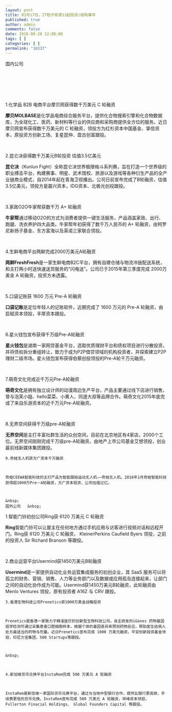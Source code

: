 ```yaml
---
layout: post
title: 03月17日，IT桔子收录13起投资/收购事件
published: true
author: admin
comments: false
date: 2016-08-28 12:08:08
tags: [ ]
categories: [ ]
permalink: "10337"
---
```

  国内公司   &nbsp; 

&nbsp;

&nbsp;

&nbsp;

1.化学品 B2B 电商平台摩贝网获得数千万美元 C 轮融资

**摩贝MOLBASE**是化学品电商综合服务平台，提供化合物搜索引擎和化合物数据库，为全球化工、医药、新材料等行业的供应商和采购商提供全方位的服务。近日摩贝网宣布获得数千万美元的 C 轮融资，领投方为红杉资本中国基金、挚信资本，原投资方创新工场、复星昆仲、盘古创富跟投。

&nbsp;

2.昆仑决获得数千万美元B轮投资 估值3.5亿美元

**昆仑决**（Kunlun Fight）全称昆仑决世界极限格斗系列赛，旨在打造一个世界级的职业搏击平台，构建赛事、明星、武术馆校、旅游以及游戏等各种衍生产品的全产业链商业模式，自2014年起在青海卫视播出。公司日前宣布完成了B轮融资，估值3.5亿美元，领投方是晨兴资本，IDG资本、北极光创投跟投。

&nbsp;

3.家政O2O牛家帮获数千万 A+ 轮融资

**牛家帮**通过移动O2O的方式为消费者提供一键生活服务，产品涵盖家政、出行、跑腿、洗衣养护四大品类。牛家帮年初获得了数千万人民币的 A+ 轮融资，由柯罗尼新扬子基金、东方富海以及英诺三家联合领投。

&nbsp;


  4.生鲜电商平台两鲜完成2000万美元A轮融资


**两鲜FreshFresh**是一家生鲜电商B2C平台，拥有自建仓储与物流冷链配送系统，和主打两小时送快速送货服务的“闪电送”。公司已于2015年第三季度完成 2000万美金 A 轮融资，投资方未透露。

&nbsp;

5.口袋记账获 1600 万元 Pre-A 轮融资

**口袋记账**是定位年轻人的记账软件，近期完成了 1600 万元的 Pre-A 轮融资，由启赋资本领投，丰厚资本跟投。

&nbsp;

6.星火钱包宣布获得千万级Pre-A轮融资

**星火钱包**是湖南一家网贷基金平台，选取优质理财平台和债权项目进行分散投资，并将债权拆分重组转让，致力于成为P2P借贷领域的机构投资者，并探索建立P2P理财二级市场。星火钱包宣布获得伯藜创投领投的Pre-A轮千万元融资。

&nbsp;

7.萌奇文化完成近千万元Pre-A轮融资

**萌奇文化**是拥有独立设计师的动漫周边生产平台，产品主要通过线下店进行销售，曾与泡芙小姐、hello菜菜、小黄人、同道大叔等品牌合作。萌奇文化2015年底完成了来自乐游资本的近千万元Pre-A轮融资。

&nbsp;

8.无界空间获得千万级pre-A轮融资

**无界空间**是主打丰富社群生活的众创空间，目前在北京地区有4家店，2000个工位。无界空间刚刚完成千万级pre-A轮融资，由地产上市公司基金艾想领投，创业最前线新媒体集团跟投。


  
    9.奇蛙无人机获方广资本千万融资
  
  
  
    奇蛙CEEWA智能科技的主打产品为智能跟拍运动无人机——奇蛙无人机。2016年1月奇蛙智能科技获得超1000万Pre－A轮融资，方广资本投资，公司估值过亿。
  
  
  
    &nbsp;
    国外公司   &nbsp;


1.智能门铃初创公司Ring获 6120 万美元 C 轮融资

**Ring**智能门铃可以让屋主在任何地方通过手机应用与访客进行视频对话和远程开门。Ring获 6120 万美元 C 轮融资， KleinerPerkins Caufield Byers 领投，之前的投资人 Sir Richard Branson 等跟投。

&nbsp;

2.商业运营平台Usermind获1450万美元B轮融资

**Usermind**是一家提供自动化业务运营集成服务的初创企业，其 SaaS 服务可以将孤立的财务、营销、销售、人力等业务部门以及数据或应用孤岛连接起来，让部门之间的自动化协作成为可能。Usermind获1450万美元B轮融资，此轮融资由 Menlo Ventures 领投，原有投资者 A16Z 与 CRV 跟投。


  
    3.香港生物科技公司Prenetics获1000万美金战略投资
  
  
  
    Prenetics是香港一家致力于精准医疗的创新型生物科技公司，自主研发的iGenes 药物基因组学检测可通过采集患者口腔细胞样本，根据个体的基因差异来预测药物反应，帮助医生给病人处方最适当的药物与剂量。近日Prenetics宣布完成 1000 万美元融资，平安创新投资基金领投，印尼力宝集团、500 Startups等跟投。
  
  
  
    &nbsp;
  
  
  
    4.新加坡货币兑换平台InstaRem完成 500 万美元 A 轮融资
  
  
  
    InstaRem是新加坡一家国际货币兑换平台，通过与当地中型银行合作，提供比银行更高效、手续费更低的货币兑换。InstaRem宣布完成 500 万美元 A 轮融资，祥峰资本领投，Fullerton Finacial Holdings、 Global Founders Capital 等跟投。
   